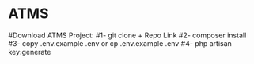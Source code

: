 
# ATMS
#Download ATMS Project:
#1- git clone + Repo Link
#2- composer install
#3- copy .env.example .env or cp .env.example .env
#4- php artisan key:generate

